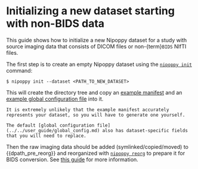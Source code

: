 # Initializing a new dataset starting with non-BIDS data

This guide shows how to initialize a new Nipoppy dataset for a study with source imaging data that consists of DICOM files or non-{term}`BIDS` NIfTI files.

The first step is to create an empty Nipoppy dataset using the [`nipoppy init`](../../cli_reference/init) command:

```console
$ nipoppy init --dataset <PATH_TO_NEW_DATASET>
```

This will create the directory tree and copy an [example manifest](https://github.com/nipoppy/nipoppy/blob/main/nipoppy/data/examples/sample_manifest.tsv) and an [example global configuration file](https://github.com/nipoppy/nipoppy/blob/main/nipoppy/data/examples/sample_global_config.json) into it.

<!-- TODO add guide for generating manifest -->
```{attention}
It is extremely unlikely that the example manifest accurately represents your dataset, so you will have to generate one yourself.

The default [global configuration file](../../user_guide/global_config.md) also has dataset-specific fields that you will need to replace.
```

Then the raw imaging data should be added (symlinked/copied/moved) to {{dpath_pre_reorg}} and reorganized with [`nipoppy reorg`](../../cli_reference/reorg) to prepare it for BIDS conversion. See [this guide](../../user_guide/organizing_imaging.md) for more information.
